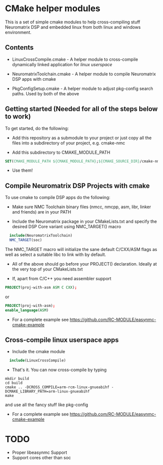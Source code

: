 # CMake helper modules

This is a set of simple cmake modules to help cross-compiling stuff Neuromatrix DSP and embedded linux from both linux and windows environment.

## Contents

* LinuxCrossCompile.cmake  - A helper module to cross-compile dynamically linked application for _linux userspace_

* NeuromatrixToolchain.cmake  - A helper module to compile Neuromatrix DSP apps with cmake

* PkgConfigSetup.cmake - A helper module to adjust pkg-config search paths. Used by both of the above

## Getting started (Needed for all of the steps below to work)

To get started, do the following:

* Add this repository as a submodule to your project or just copy
  all the files into a subdirectory of your project, e.g. cmake-nmc

* Add this subdirectory to CMAKE_MODULE_PATH

```cmake
SET(CMAKE_MODULE_PATH ${CMAKE_MODULE_PATH};${CMAKE_SOURCE_DIR}/cmake-nmc)
```
* Use them!

## Compile Neuromatrix DSP Projects with cmake

To use cmake to compile DSP apps do the following:

* Make sure NMC Toolchain binary files (nmcc, nmcpp, asm, libr, linker and friends) are in your PATH


* Include the Neuromatrix package in your CMakeLists.txt and specify the desired DSP Core variant using NMC_TARGET() macro

```cmake
  include(NeuromatrixToolchain)
  NMC_TARGET(soc)
```

The NMC_TARGET macro will initialize the sane default C/CXX/ASM flags as well as select a suitable libc to link with by default.

* All of the above should go before your PROJECT() declaration. Ideally at the very top of your CMakeLists.txt

* If, apart from C/C++ you need assembler support

```cmake
PROJECT(proj-with-asm ASM C CXX);
```

or

```cmake
PROJECT(proj-with-asm);
enable_language(ASM)
```

* For a complete example see https://github.com/RC-MODULE/easynmc-cmake-example

## Cross-compile linux userspace apps

* Include the cmake module

```cmake
  include(LinuxCrossCompile)  
```
* That's it. You can now cross-compile by typing
```
mkdir build
cd build
cmake .. -DCROSS_COMPILE=arm-rcm-linux-gnueabihf -DCMAKE_LIBRARY_PATH=arm-linux-gnueabihf
make
```

and use all the fancy stuff like pkg-config

* For a complete example see https://github.com/RC-MODULE/easynmc-cmake-example

# TODO

* Proper libeasynmc Support
* Support cores other than soc
